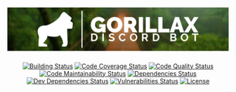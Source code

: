 # <img src="assets/banner.jpg"/>
<div align="center">
  <a title="Building Status" href="https://circleci.com/gh/GorillaxBot/Gorillax" target="_blank"><img src="https://img.shields.io/circleci/project/github/GorillaxBot/Gorillax.svg?style=flat-square" alt="Building Status"/></a>
  <a title="Code Coverage Status" href="https://codecov.io/gh/GorillaxBot/Gorillax" target="_blank"><img src="https://img.shields.io/codecov/c/gh/GorillaxBot/Gorillax.svg?style=flat-square" alt="Code Coverage Status"/></a>
  <a title="Code Quality Status" href="https://www.codacy.com/app/GorillaxBot/Gorillax?utm_source=github.com&amp;utm_medium=referral&amp;utm_content=GorillaxBot/Gorillax&amp;utm_campaign=Badge_Grade" target="_blank"><img src="https://img.shields.io/codacy/grade/ffee3a46666e45a3a6a509b86986706f.svg?style=flat-square" alt="Code Quality Status"/></a>
  <a title="Code Maintainability Status" href="https://codeclimate.com/github/GorillaxBot/Gorillax" target="_blank"><img src="https://img.shields.io/codeclimate/maintainability/GorillaxBot/Gorillax.svg?style=flat-square" alt="Code Maintainability Status"/></a>
  <a title="Dependencies Status" href="https://david-dm.org/GorillaxBot/Gorillax" target="_blank"><img src="https://img.shields.io/david/GorillaxBot/Gorillax.svg?style=flat-square" alt="Dependencies Status"/></a>
  <a title="Dev Dependencies Status" href="https://david-dm.org/GorillaxBot/Gorillax?type=dev" target="_blank"><img src="https://img.shields.io/david/dev/GorillaxBot/Gorillax.svg?style=flat-square" alt="Dev Dependencies Status"/></a>
  <a title="Vulnerabilities Status" href="https://snyk.io/test/github/GorillaxBot/Gorillax" target="_blank"><img src="https://img.shields.io/snyk/vulnerabilities/github/GorillaxBot/Gorillax.svg?style=flat-square" alt="Vulnerabilities Status"/></a>
  <a title="License" href="https://mit-license.org" target="_blank"><img src="https://img.shields.io/github/license/GorillaxBot/Gorillax.svg?style=flat-square" alt="License"/></a>
</div>
